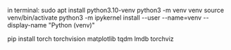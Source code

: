 in terminal:
sudo apt install python3.10-venv
python3 -m venv venv
source venv/bin/activate
python3 -m ipykernel install --user --name=venv --display-name "Python (venv)"

pip install torch torchvision matplotlib tqdm lmdb torchviz